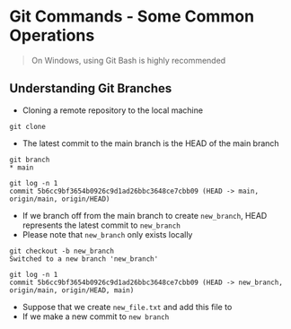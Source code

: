 # Git Commands - Some Common Operations
> On Windows, using Git Bash is highly recommended

## Understanding Git Branches
* Cloning a remote repository to the local machine
```
git clone 
```
* The latest commit to the main branch is the HEAD of the main branch
```
git branch
* main

git log -n 1
commit 5b6cc9bf3654b0926c9d1ad26bbc3648ce7cbb09 (HEAD -> main, origin/main, origin/HEAD)
```
* If we branch off from the main branch to create `new_branch`, HEAD represents the latest commit to `new_branch`
* Please note that `new_branch` only exists locally
```
git checkout -b new_branch
Switched to a new branch 'new_branch'

git log -n 1
commit 5b6cc9bf3654b0926c9d1ad26bbc3648ce7cbb09 (HEAD -> new_branch, origin/main, origin/HEAD, main)
```
* Suppose that we create `new_file.txt` and add this file to 
* If we make a new commit to `new branch`
```

```
